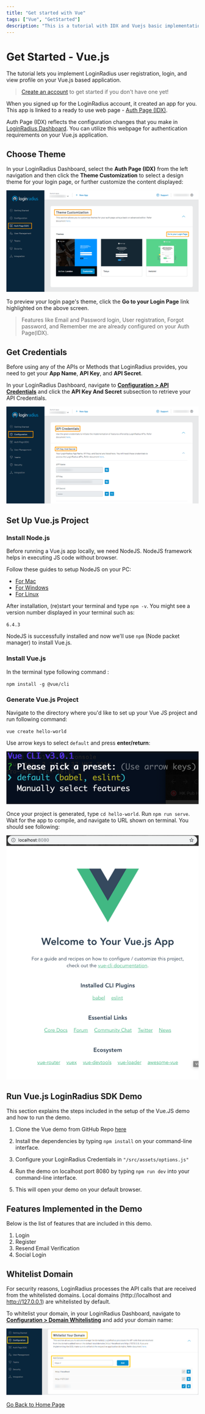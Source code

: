 ```yaml
---
title: "Get started with Vue"
tags: ["Vue", "GetStarted"]
description: "This is a tutorial with IDX and Vuejs basic implementation."
---
```


# Get Started - Vue.js

The tutorial lets you implement LoginRadius user registration, login, and view profile on your Vue.js based application.

> [Create an account](https://accounts.loginradius.com/auth.aspx?return_url=https://dashboard.loginradius.com/login&action=register) to get started if you don't have one yet!

When you signed up for the LoginRadius account, it created an app for you. This app is linked to a ready to use web page - [Auth Page (IDX)](https://www.loginradius.com/docs/developer/concepts/idx-overview/).

Auth Page (IDX) reflects the configuration changes that you make in [LoginRadius Dashboard](https://dashboard.loginradius.com/getting-started). You can utilize this webpage for authentication requirements on your Vue.js application.

## Choose Theme

In your LoginRadius Dashboard, select the **Auth Page (IDX)** from the left navigation and then click the **Theme Customization** to select a design theme for your login page, or further customize the content displayed:

![alt_text](../../assets/blog-common/theme-customization.png "image_tooltip")

To preview your login page's theme, click the **Go to your Login Page** link highlighted on the above screen. 

> Features like Email and Password login, User registration, Forgot password, and Remember me are already configured on your Auth Page(IDX).

## Get Credentials

Before using any of the APIs or Methods that LoginRadius provides, you need to get your **App Name**, **API Key**, and **API Secret**.

In your LoginRadius Dashboard, navigate to **[Configuration > API Credentials](https://dashboard.loginradius.com/configuration)** and click the **API Key And Secret** subsection to retrieve your API Credentials.

![alt_text](../../assets/blog-common/api-credentials.png "image_tooltip")

## Set Up Vue.js Project

### Install Node.js

Before running a Vue.js app locally, we need NodeJS. NodeJS framework helps in executing JS code without browser.

Follow these guides to setup NodeJS on your PC:

* [For Mac](https://nodejs.org/en/download/package-manager/#macos)
* [For Windows](https://nodejs.org/en/download/)
* [For Linux](https://nodejs.org/en/download/package-manager/)

After installation, (re)start your terminal and type `npm -v`. You might see a version number displayed in your terminal such as:

`6.4.3` 

NodeJS is successfully installed and now we'll use `npm` (Node packet manager) to install Vue.js.  

### Install Vue.js

 In the terminal type following command :

 `npm install -g @vue/cli`

### Generate Vue.js Project

Navigate to the directory where you'd like to set up your Vue JS project and run following command:

`vue create hello-world`

Use arrow keys to select `default` and press **enter/return**:

![alt_text](images/vue-cli-preset.png "image_tooltip")

Once your project is generated, type `cd hello-world`. Run `npm run serve`. Wait for the app to compile, and navigate to URL shown on terminal. You should see following:

![alt_text](images/vue-browser.png "image_tooltip")


## Run Vue.js LoginRadius SDK Demo

This section explains the steps included in the setup of the Vue.JS demo and how to run the demo.

1. Clone the Vue demo from GitHub Repo [here](/download/vue-js-demo.zip)

2. Install the dependencies by typing `npm install` on your command-line interface.

3. Configure your LoginRadius Credentials in `"/src/assets/options.js"`

4. Run the demo on localhost port 8080 by typing `npm run dev` into your command-line interface.

5. This will open your demo on your default browser.


## Features Implemented in the Demo

Below is the list of features that are included in this demo.

1. Login
2. Register
3. Resend Email Verification
4. Social Login

## Whitelist Domain

For security reasons, LoginRadius processes the API calls that are received from the whitelisted domains. Local domains (http://localhost and http://127.0.0.1) are whitelisted by default.

To whitelist your domain, in your LoginRadius Dashboard, navigate to **[Configuration > Domain Whitelisting](https://dashboard.loginradius.com/configuration)** and add your domain name:

![alt_text](../../assets/blog-common/domain-whitelisting.png "image_tooltip")



[Go Back to Home Page](https://lr-developer-docs.netlify.app)
